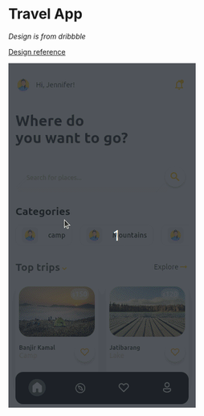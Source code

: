 # Travel App

*Design is from dribbble*

[Design reference](https://dribbble.com/shots/15079032-Travel-App-Concept)

<img src="assets/images/travel-new.gif" />

